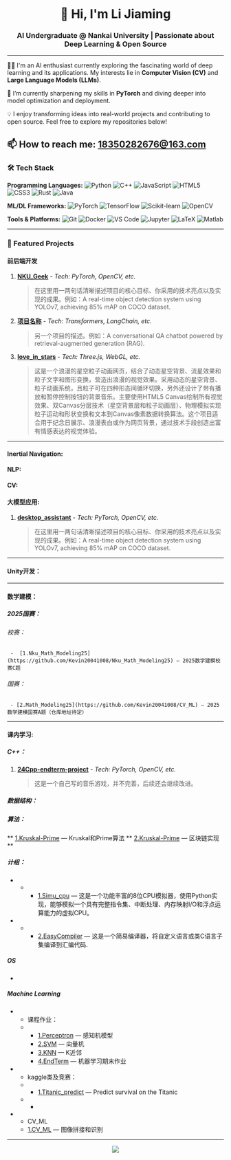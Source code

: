 <h1 align="center">👋 Hi, I'm Li Jiaming</h1>
<h3 align="center">AI Undergraduate @ Nankai University | Passionate about Deep Learning & Open Source</h3>

---

👨‍💻 I'm an AI enthusiast currently exploring the fascinating world of deep learning and its applications. My interests lie in **Computer Vision (CV)** and **Large Language Models (LLMs)**.

🌱 I’m currently sharpening my skills in **PyTorch** and diving deeper into model optimization and deployment.

💡 I enjoy transforming ideas into real-world projects and contributing to open source. Feel free to explore my repositories below!

📫 How to reach me: **18350282676@163.com** 
---

### 🛠️ Tech Stack

**Programming Languages:**
![Python](https://img.shields.io/badge/Python-3776AB?style=for-the-badge&logo=python&logoColor=white)
![C++](https://img.shields.io/badge/C++-00599C?style=for-the-badge&logo=c%2B%2B&logoColor=white)
![JavaScript](https://img.shields.io/badge/JavaScript-F7DF1E?style=for-the-badge&logo=javascript&logoColor=black)
![HTML5](https://img.shields.io/badge/HTML5-E34F26?style=for-the-badge&logo=html5&logoColor=white)
![CSS3](https://img.shields.io/badge/CSS3-1572B6?style=for-the-badge&logo=css3&logoColor=white)
![Rust](https://img.shields.io/badge/Rust-000000?style=for-the-badge&logo=rust&logoColor=white)
![Java](https://img.shields.io/badge/Java-ED8B00?style=for-the-badge&logo=openjdk&logoColor=white)

**ML/DL Frameworks:**
![PyTorch](https://img.shields.io/badge/PyTorch-EE4C2C?style=for-the-badge&logo=pytorch&logoColor=white)
![TensorFlow](https://img.shields.io/badge/TensorFlow-FF6F00?style=for-the-badge&logo=tensorflow&logoColor=white)
![Scikit-learn](https://img.shields.io/badge/scikit--learn-F7931E?style=for-the-badge&logo=scikit-learn&logoColor=white)
![OpenCV](https://img.shields.io/badge/OpenCV-5C3EE8?style=for-the-badge&logo=opencv&logoColor=white)

**Tools & Platforms:**
![Git](https://img.shields.io/badge/Git-F05032?style=for-the-badge&logo=git&logoColor=white)
![Docker](https://img.shields.io/badge/Docker-2496ED?style=for-the-badge&logo=docker&logoColor=white)
![VS Code](https://img.shields.io/badge/VS_Code-007ACC?style=for-the-badge&logo=visual-studio-code&logoColor=white)
![Jupyter](https://img.shields.io/badge/Jupyter-F37626?style=for-the-badge&logo=jupyter&logoColor=white)
![LaTeX](https://img.shields.io/badge/LaTeX-008080?style=for-the-badge&logo=latex&logoColor=white)
![Matlab](https://img.shields.io/badge/Matlab-0076A8?style=for-the-badge&logo=mathworks&logoColor=white)

---

### 🌟 Featured Projects

#### 前后端开发

1.  **[NKU_Geek](项目链接)** - *Tech: PyTorch, OpenCV, etc.*
    > 在这里用一两句话清晰描述项目的核心目标、你采用的技术亮点以及实现的成果。例如：A real-time object detection system using YOLOv7, achieving 85% mAP on COCO dataset.

2.  **[项目名称](项目链接)** - *Tech: Transformers, LangChain, etc.*
    > 另一个项目的描述。例如：A conversational QA chatbot powered by retrieval-augmented generation (RAG).

3.  **[love_in_stars](https://github.com/Kevin20041008/love_in_stars)** - *Tech: Three.js, WebGL, etc.*
    > 这是一个浪漫的星空粒子动画网页，结合了动态星空背景、流星效果和粒子文字和图形变换，营造出浪漫的视觉效果。采用动态的星空背景、粒子动画系统，且粒子可在四种形态间循环切换，另外还设计了带有播放和暂停控制按钮的背景音乐。主要使用HTML5 Canvas绘制所有视觉效果、双Canvas分层技术（星空背景层和粒子动画层）、物理模拟实现粒子运动和形状变换和文本到Canvas像素数据转换算法。这个项目适合用于纪念日展示、浪漫表白或作为网页背景，通过技术手段创造出富有情感表达的视觉体验。
---    


#### Inertial Navigation:

#### NLP:


#### CV:


#### 大模型应用:
1.  **[desktop_assistant](https://github.com/Kevin20041008/desktop_assistant)** - *Tech: PyTorch, OpenCV, etc.*
    > 在这里用一两句话清晰描述项目的核心目标、你采用的技术亮点以及实现的成果。例如：A real-time object detection system using YOLOv7, achieving 85% mAP on COCO dataset.


---

#### Unity开发：







---
#### 数学建模：
##### 2025国赛：
###### 校赛：
     -  [1.Nku_Math_Modeling25](https://github.com/Kevin20041008/Nku_Math_Modeling25) — 2025数学建模校赛C题
###### 国赛：
     - [2.Math_Modeling25](https://github.com/Kevin20041008/CV_ML) — 2025数学建模国赛A题（仓库地址待定）
---


#### 课内学习:
##### C++：
1.  **[24Cpp-endterm-project](https://github.com/Kevin20041008/24Cpp-endterm-project)** - *Tech: PyTorch, OpenCV, etc.*
    > 这是一个自己写的音乐游戏，并不完善，后续还会继续改进。


 
##### 数据结构：
 
   
##### 算法：
  **  [1.Kruskal-Prime](https://github.com/Kevin20041008/Kruskal-Prime) — Kruskal和Prime算法
  **  [2.Kruskal-Prime](https://github.com/Kevin20041008/Kruskal-Prime) — 区块链实现
  **  
##### 计组：
- - - [1.Simu_cpu](https://github.com/Kevin20041008/Simu_cpu) — 这是一个功能丰富的8位CPU模拟器，使用Python实现，能够模拟一个具有完整指令集、中断处理、内存映射I/O和浮点运算能力的虚拟CPU。
- - - [2.EasyCompiler](https://github.com/Kevin20041008/EasyCompiler) — 这是一个简易编译器，将自定义语言或类C语言子集编译到汇编代码.

##### OS
- 

 
##### Machine Learning
  - - 课程作业：
    - - [1.Perceptron](https://github.com/Kevin20041008/Perceptron_machinelearning) — 感知机模型
      - [2.SVM](https://github.com/Kevin20041008/SVM_machinelearning) — 向量机
      - [3.KNN](https://github.com/Kevin20041008/KNN_machinelearning) — K近邻
      - [4.EndTerm](https://github.com/Kevin20041008/Machine_learningEndTerm) — 机器学习期末作业
  - - kaggle类及竞赛：
    - -  [1.Titanic_predict](https://github.com/Kevin20041008/Titanic_predict) — Predict survival on the Titanic 
    - -
- - CV_ML
  - [1.CV_ML](https://github.com/Kevin20041008/CV_ML) — 图像拼接和识别
 
---


<p align="center">
  <img src="https://quotes-github-readme.vercel.app/api?type=horizontal&theme=dark" />
</p>

